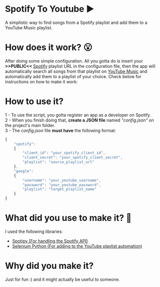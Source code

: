 # Spotify To Youtube ▶
A simplistic way to find songs from a Spotify playlist and add them to a YouTube Music playlist.<br>

# How does it work? 😮
After doing some simple configuration. All you gotta do is insert your <b> >>PUBLIC<< </b> <a href="http://www.spotify.com">Spotify</a> playlist URL in the configuration file, then the app will automatically search all songs from that playlist on  <a href="http://music.youtube.com">YouTube Music</a> and automatically add them to a playlist of your choice. Check below for instructions on how to make it work:

# How to use it?
1 - To use the script, you gotta register an app as a developer on Spotify.<br>
2 - When you finish doing that, <b>create a JSON file</b> named <i>"config.json"</i> on the project's main folder.<br>
3 - The <i>config.json</i> file <b>must have</b> the following format:
```js
{
    "spotify":
    {
        "client_id": "your_spotify_client_id",
        "client_secret": "your_spotify_client_secret",
        "playlist": "source_playlist_url"
    },
    "google":
    {
        "username": "your_youtube_username",
        "password": "your_youtube_password",
        "playlist": "target_playlist_name"
    }
}
```

# What did you use to make it? :thinking:
I used the following libraries:<br>
  - <a href="https://github.com/plamere/spotipy">Spotipy (For handling the Spotify API)</a>
  - <a href="https://selenium-python.readthedocs.io/">Selenium Python (For adding to the YouTube playlist automation)</a>

# Why did you make it?
Just for fun :) and it might actually be useful to someone. 
